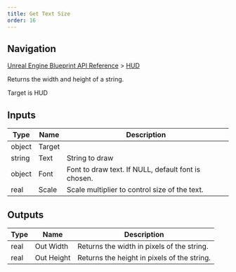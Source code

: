 ```yaml
---
title: Get Text Size
order: 16
---
```

## Navigation

[Unreal Engine Blueprint API Reference](https://dev.epicgames.com/documentation/en-us/unreal-engine/BlueprintAPI) > [HUD](https://dev.epicgames.com/documentation/en-us/unreal-engine/BlueprintAPI/HUD)

Returns the width and height of a string.

Target is HUD

## Inputs

| Type | Name | Description |
| --- | --- | --- |
| object | Target |  |
| string | Text | String to draw |
| object | Font | Font to draw text. If NULL, default font is chosen. |
| real | Scale | Scale multiplier to control size of the text. |

## Outputs

| Type | Name | Description |
| --- | --- | --- |
| real | Out Width | Returns the width in pixels of the string. |
| real | Out Height | Returns the height in pixels of the string. |

